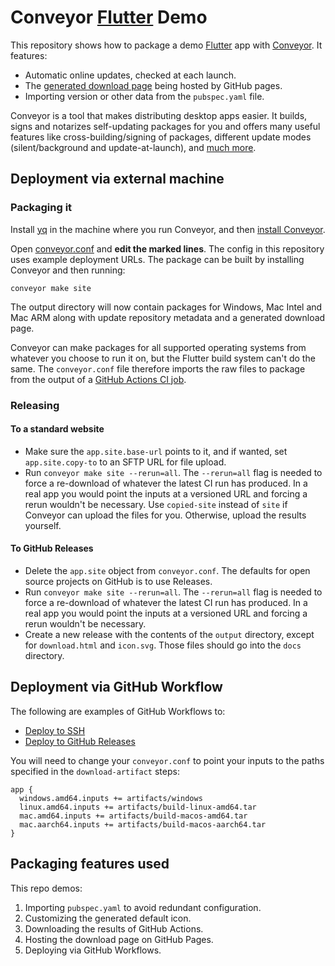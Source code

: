 # Conveyor [Flutter](https://flutter.dev/) Demo

This repository shows how to package a demo [Flutter](https://flutter.dev/) app with [Conveyor](https://hydraulic.software/).
It features:

- Automatic online updates, checked at each launch.
- The [generated download page](https://hydraulic-software.github.io/flutter-demo/download.html) being hosted by GitHub pages.
- Importing version or other data from the `pubspec.yaml` file.

Conveyor is a tool that makes distributing desktop apps easier. It builds, signs and notarizes self-updating
packages for you and offers many useful features like cross-building/signing of packages, different update modes (silent/background and
update-at-launch), and [much more](https://conveyor.hydraulic.dev/).

## Deployment via external machine

### Packaging it 

Install [yq](https://mikefarah.gitbook.io/yq/) in the machine where you run Conveyor, and then [install Conveyor](https://conveyor.hydraulic.dev/latest/download-conveyor/).

Open [conveyor.conf](conveyor.conf) and **edit the marked lines**. The config in this repository uses example deployment URLs.
The package can be built by installing Conveyor and then running:

```
conveyor make site
```

The output directory will now contain packages for Windows, Mac Intel and Mac ARM along with update repository metadata and a generated
download page.

Conveyor can make packages for all supported operating systems from whatever you choose to run it on, but the Flutter build system can't do the same.
The `conveyor.conf` file therefore imports the raw files to package from the output of a [GitHub Actions CI job](.github/workflows/build.yml).

### Releasing

#### To a standard website

* Make sure the `app.site.base-url` points to it, and if wanted, set `app.site.copy-to` to an SFTP URL for file upload. 
* Run `conveyor make site --rerun=all`. The `--rerun=all` flag is needed to force a re-download of whatever the latest CI run has produced.
  In a real app you would point the inputs at a versioned URL and forcing a rerun wouldn't be necessary. Use `copied-site` instead of `site`
  if Conveyor can upload the files for you. Otherwise, upload the results yourself.

#### To GitHub Releases

* Delete the `app.site` object from `conveyor.conf`. The defaults for open source projects on GitHub is to use Releases.
* Run `conveyor make site --rerun=all`. The `--rerun=all` flag is needed to force a re-download of whatever the latest CI run has produced.
  In a real app you would point the inputs at a versioned URL and forcing a rerun wouldn't be necessary.
* Create a new release with the contents of the `output` directory, except for `download.html` and `icon.svg`. Those files should go into
  the `docs` directory.

## Deployment via GitHub Workflow

The following are examples of GitHub Workflows to:
 * [Deploy to SSH](.github/workflows/deploy-to-ssh.yml)
 * [Deploy to GitHub Releases](.github/workflows/deploy-to-gh.yml)

You will need to change your `conveyor.conf` to point your inputs to the
paths specified in the `download-artifact` steps:

```hocon
app {
  windows.amd64.inputs += artifacts/windows
  linux.amd64.inputs += artifacts/build-linux-amd64.tar
  mac.amd64.inputs += artifacts/build-macos-amd64.tar
  mac.aarch64.inputs += artifacts/build-macos-aarch64.tar  
}
```

## Packaging features used

This repo demos:

1. Importing `pubspec.yaml` to avoid redundant configuration.
2. Customizing the generated default icon.
3. Downloading the results of GitHub Actions.
4. Hosting the download page on GitHub Pages.
5. Deploying via GitHub Workflows.
